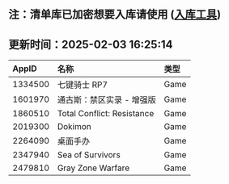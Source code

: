 ## 注：清单库已加密想要入库请使用 ([入库工具](https://github.com/BlankTMing/ManifestAutoUpdate/releases))

## 更新时间：2025-02-03 16:25:14
| AppID | 名称 | 类型  |
| :-------------------- | :----------------------------- | :----------- |
| 1334500 | 七键骑士 RP7| Game |
| 1601970 | 通古斯：禁区实录 - 增强版| Game |
| 1860510 | Total Conflict: Resistance| Game |
| 2019300 | Dokimon| Game |
| 2264090 | 桌面手办| Game |
| 2347940 | Sea of Survivors| Game |
| 2479810 | Gray Zone Warfare| Game |
